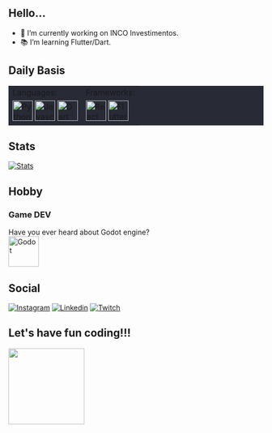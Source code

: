 ## Hello...
- 🚀 I’m currently working on INCO Investimentos.
- 📚 I’m learning Flutter/Dart.


## Daily Basis


<table bgcolor="#282a36">
    <tr>
        <td> Languages:</td>
        <td> Frameworks: </td>
    </tr>
    <tr>
        <td>
            <a href="https://www.python.org"><img alt="Python" width='40' src="https://cdn.jsdelivr.net/gh/devicons/devicon/icons/python/python-original.svg" /></a>
           <a href="https://www.javascript.com"> <img alt="Javascript" width='40' src="https://cdn.jsdelivr.net/gh/devicons/devicon/icons/javascript/javascript-original.svg" /></a>
            <a href="https://dart.dev"><img alt="Dart" width='40' src="https://cdn.jsdelivr.net/gh/devicons/devicon/icons/dart/dart-original.svg" /></a>
        </td>
        <td>
            <a href="https://reactjs.org"> <img alt="React" width='40' src="https://cdn.jsdelivr.net/gh/devicons/devicon/icons/react/react-original.svg" /></a>
            <a href="https://flutter.dev"><img alt="Flutter" width='40' src="https://cdn.jsdelivr.net/gh/devicons/devicon/icons/flutter/flutter-original.svg" /></a>
        </td>
    </tr>
</table>

## Stats

[![Stats](https://github-readme-stats.vercel.app/api/top-langs/?username=efraimmarcatto&hide=php&layout=compact&theme=dracula)](https://github.com/anuraghazra/github-readme-stats)

## Hobby
### Game DEV
Have you ever heard about Godot engine?
<a href="http://godotengine.org"><br>
  <img alt="Godot" height='60' src="https://cdn.jsdelivr.net/gh/devicons/devicon/icons/godot/godot-original-wordmark.svg" />
</a>
## Social
[![Instagram](https://img.shields.io/badge/Instagram-E4405F?style=for-the-badge&logo=instagram&logoColor=white)](https://www.instagram.com/efraimmarcatto)
[![Linkedin](https://img.shields.io/badge/LinkedIn-0077B5?style=for-the-badge&logo=linkedin&logoColor=white)](https://www.linkedin.com/in/efraimmarcatto)
[![Twitch](https://img.shields.io/badge/Twitch-9146FF?style=for-the-badge&logo=twitch&logoColor=white)](https://www.twitch.tv/efraimmarcatto)

## Let's have fun coding!!!

<a href="https://www.twitch.tv/efraimmarcatto"><img height="150em" src="https://media.giphy.com/media/xiN7gD9cxUUl2fmRLa/giphy.gif"></a>
